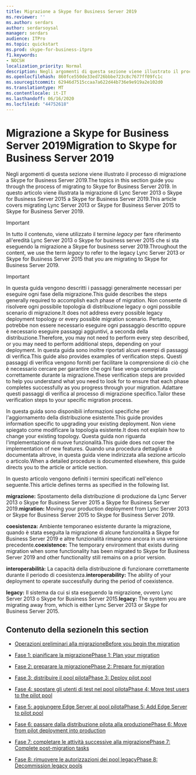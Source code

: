 ```yaml
---
title: Migrazione a Skype for Business Server 2019
ms.reviewer: ''
ms.author: serdars
author: serdarsoysal
manager: serdars
audience: ITPro
ms.topic: quickstart
ms.prod: skype-for-business-itpro
f1.keywords:
- NOCSH
localization_priority: Normal
description: Negli argomenti di questa sezione viene illustrato il processo di migrazione a Skype for Business Server 2019.
ms.openlocfilehash: 860fce550de33ed726bbbe723c8c7677ff09fc1c
ms.sourcegitcommit: 62946d7515ccaa7a622d44b736e9e919a2e102d0
ms.translationtype: MT
ms.contentlocale: it-IT
ms.lasthandoff: 06/16/2020
ms.locfileid: "44752618"
---
```

# <a name="migration-to-skype-for-business-server-2019"></a><span data-ttu-id="efe9a-103">Migrazione a Skype for Business Server 2019</span><span class="sxs-lookup"><span data-stu-id="efe9a-103">Migration to Skype for Business Server 2019</span></span>

<span data-ttu-id="efe9a-104">Negli argomenti di questa sezione viene illustrato il processo di migrazione a Skype for Business Server 2019.</span><span class="sxs-lookup"><span data-stu-id="efe9a-104">The topics in this section guide you through the process of migrating to Skype for Business Server 2019.</span></span> <span data-ttu-id="efe9a-105">In questo articolo viene illustrata la migrazione di Lync Server 2013 o Skype for Business Server 2015 a Skype for Business Server 2019.</span><span class="sxs-lookup"><span data-stu-id="efe9a-105">This article covers migrating Lync Server 2013 or Skype for Business Server 2015 to Skype for Business Server 2019.</span></span>

> [!IMPORTANT]
> <span data-ttu-id="efe9a-106">In tutto il contenuto, viene utilizzato il termine *legacy* per fare riferimento all'eredità Lync Server 2013 o Skype for business server 2015 che si sta eseguendo la migrazione a Skype for business server 2019.</span><span class="sxs-lookup"><span data-stu-id="efe9a-106">Throughout the content, we use the term *legacy* to refer to the legacy Lync Server 2013 or Skype for Business Server 2015 that you are migrating to Skype for Business Server 2019.</span></span>
  
> [!IMPORTANT]
> <span data-ttu-id="efe9a-107">In questa guida vengono descritti i passaggi generalmente necessari per eseguire ogni fase della migrazione.</span><span class="sxs-lookup"><span data-stu-id="efe9a-107">This guide describes the steps generally required to accomplish each phase of migration.</span></span> <span data-ttu-id="efe9a-108">Non consente di risolvere ogni possibile topologia di distribuzione legacy o ogni possibile scenario di migrazione.</span><span class="sxs-lookup"><span data-stu-id="efe9a-108">It does not address every possible legacy deployment topology or every possible migration scenario.</span></span> <span data-ttu-id="efe9a-109">Pertanto, potrebbe non essere necessario eseguire ogni passaggio descritto oppure è necessario eseguire passaggi aggiuntivi, a seconda della distribuzione.</span><span class="sxs-lookup"><span data-stu-id="efe9a-109">Therefore, you may not need to perform every step described, or you may need to perform additional steps, depending on your deployment.</span></span> <span data-ttu-id="efe9a-110">In questa guida sono inoltre riportati alcuni esempi di passaggi di verifica.</span><span class="sxs-lookup"><span data-stu-id="efe9a-110">This guide also provides examples of verification steps.</span></span> <span data-ttu-id="efe9a-111">Questi passaggi di verifica vengono forniti per facilitare la comprensione di ciò che è necessario cercare per garantire che ogni fase venga completata correttamente durante la migrazione.</span><span class="sxs-lookup"><span data-stu-id="efe9a-111">These verification steps are provided to help you understand what you need to look for to ensure that each phase completes successfully as you progress through your migration.</span></span> <span data-ttu-id="efe9a-112">Adattare questi passaggi di verifica al processo di migrazione specifico.</span><span class="sxs-lookup"><span data-stu-id="efe9a-112">Tailor these verification steps to your specific migration process.</span></span> 
  
<span data-ttu-id="efe9a-113">In questa guida sono disponibili informazioni specifiche per l'aggiornamento della distribuzione esistente.</span><span class="sxs-lookup"><span data-stu-id="efe9a-113">This guide provides information specific to upgrading your existing deployment.</span></span> <span data-ttu-id="efe9a-114">Non viene spiegato come modificare la topologia esistente.</span><span class="sxs-lookup"><span data-stu-id="efe9a-114">It does not explain how to change your existing topology.</span></span> <span data-ttu-id="efe9a-115">Questa guida non riguarda l'implementazione di nuove funzionalità.</span><span class="sxs-lookup"><span data-stu-id="efe9a-115">This guide does not cover the implementation of new features.</span></span> <span data-ttu-id="efe9a-116">Quando una procedura dettagliata è documentata altrove, in questa guida viene indirizzata alla sezione articolo o articolo.</span><span class="sxs-lookup"><span data-stu-id="efe9a-116">When a detailed procedure is documented elsewhere, this guide directs you to the article or article section.</span></span> 
  
<span data-ttu-id="efe9a-117">In questo articolo vengono definiti i termini specificati nell'elenco seguente.</span><span class="sxs-lookup"><span data-stu-id="efe9a-117">This article defines terms as specified in the following list.</span></span>
  
<span data-ttu-id="efe9a-118">**migrazione:** Spostamento della distribuzione di produzione da Lync Server 2013 o Skype for Business Server 2015 a Skype for Business Server 2019.</span><span class="sxs-lookup"><span data-stu-id="efe9a-118">**migration:** Moving your production deployment from Lync Server 2013 or Skype for Business Server 2015 to Skype for Business Server 2019.</span></span>
    
<span data-ttu-id="efe9a-119">**coesistenza:** Ambiente temporaneo esistente durante la migrazione, quando è stata eseguita la migrazione di alcune funzionalità a Skype for Business Server 2019 e altre funzionalità rimangono ancora in una versione precedente.</span><span class="sxs-lookup"><span data-stu-id="efe9a-119">**coexistence:** The temporary environment that exists during migration when some functionality has been migrated to Skype for Business Server 2019 and other functionality still remains on a prior version.</span></span>
    
<span data-ttu-id="efe9a-120">**interoperabilità:** La capacità della distribuzione di funzionare correttamente durante il periodo di coesistenza.</span><span class="sxs-lookup"><span data-stu-id="efe9a-120">**interoperability:** The ability of your deployment to operate successfully during the period of coexistence.</span></span>

<span data-ttu-id="efe9a-121">**legacy:** Il sistema da cui si sta eseguendo la migrazione, ovvero Lync Server 2013 o Skype for Business Server 2015.</span><span class="sxs-lookup"><span data-stu-id="efe9a-121">**legacy:** The system you are migrating away from, which is either Lync Server 2013 or Skype for Business Server 2015.</span></span>
    
## <a name="in-this-section"></a><span data-ttu-id="efe9a-122">Contenuto della sezione</span><span class="sxs-lookup"><span data-stu-id="efe9a-122">In this section</span></span>

- [<span data-ttu-id="efe9a-123">Operazioni preliminari alla migrazione</span><span class="sxs-lookup"><span data-stu-id="efe9a-123">Before you begin the migration</span></span>](before-you-begin-the-migration.md)
    
- [<span data-ttu-id="efe9a-124">Fase 1: pianificare la migrazione</span><span class="sxs-lookup"><span data-stu-id="efe9a-124">Phase 1: Plan your migration</span></span>](phase-1-plan-your-migration.md)
    
- [<span data-ttu-id="efe9a-125">Fase 2: preparare la migrazione</span><span class="sxs-lookup"><span data-stu-id="efe9a-125">Phase 2: Prepare for migration</span></span>](phase-2-prepare-for-migration.md)
    
- [<span data-ttu-id="efe9a-126">Fase 3: distribuire il pool pilota</span><span class="sxs-lookup"><span data-stu-id="efe9a-126">Phase 3: Deploy pilot pool</span></span>](phase-3-deploy-pilot-pool.md)
    
- [<span data-ttu-id="efe9a-127">Fase 4: spostare gli utenti di test nel pool pilota</span><span class="sxs-lookup"><span data-stu-id="efe9a-127">Phase 4: Move test users to the pilot pool</span></span>](phase-4-move-test-users-to-the-pilot-pool.md)
    
- [<span data-ttu-id="efe9a-128">Fase 5: aggiungere Edge Server al pool pilota</span><span class="sxs-lookup"><span data-stu-id="efe9a-128">Phase 5: Add Edge Server to pilot pool</span></span>](phase-5-add-edge-server-to-pilot-pool.md)
    
- [<span data-ttu-id="efe9a-129">Fase 6: passare dalla distribuzione pilota alla produzione</span><span class="sxs-lookup"><span data-stu-id="efe9a-129">Phase 6: Move from pilot deployment into production</span></span>](phase-6-move-from-pilot-deployment-into-production.md)
    
- [<span data-ttu-id="efe9a-130">Fase 7: completare le attività successive alla migrazione</span><span class="sxs-lookup"><span data-stu-id="efe9a-130">Phase 7: Complete post-migration tasks</span></span>](phase-7-complete-post-migration-tasks.md)
    
- [<span data-ttu-id="efe9a-131">Fase 8: rimuovere le autorizzazioni dei pool legacy</span><span class="sxs-lookup"><span data-stu-id="efe9a-131">Phase 8: Decommission legacy pools</span></span>](phase-8-decommission-legacy-pools.md)
    

